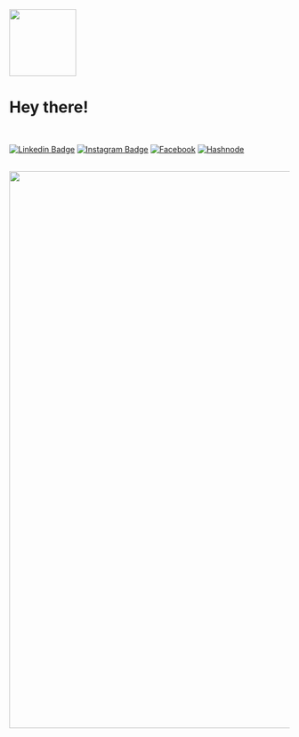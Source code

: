 <img src="./assets/hand.png" width="120">

<br>

# Hey there!

<br>

[![Linkedin Badge](https://img.shields.io/badge/-LinkedIn-blue?style=flat&logo=Linkedin&logoColor=white&link=https://www.linkedin.com/in/RamanKarki)](https://www.linkedin.com/in/raman-karki/)
[![Instagram Badge](https://img.shields.io/badge/-Instagram-purple?style=flat&logo=instagram&logoColor=white&link=https://www.instagram.com/RamanKarki9/)](https://www.instagram.com/ramankarki9/)
[![Facebook](https://img.shields.io/badge/Facebook-2962FF?style=flat&logo=facebook&logoColor=white)](https://facebook.com/ramankarki0/)
[![Hashnode](https://img.shields.io/badge/Blog/Article-2962FF?style=flat&logo=hashnode&logoColor=white)](https://ramankarki.hashnode.dev/)

<br>

<!-- Most Used Languages -->
<img width="1000" src="https://github-readme-stats.vercel.app/api/top-langs/?username=ramankarki&exclude_repo=KNN-Image-Classification&show_icons=true&hide_border=true&layout=compact&langs_count=8&theme=dracula"/>
